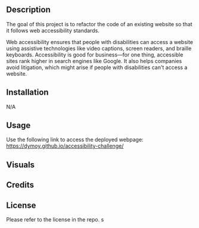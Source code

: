 ## Description
The goal of this project is to refactor the code of an existing website so that it follows web accessibility standards. 

Web accessibility ensures that people with disabilities can access a website using assistive technologies like video captions, screen readers, and braille keyboards. Accessibility is good for business—for one thing, accessible sites rank higher in search engines like Google. It also helps companies avoid litigation, which might arise if people with disabilities can't access a website.

## Installation 

N/A

## Usage 
Use the following link to access the deployed webpage: 
https://dymoy.github.io/accessibility-challenge/

## Visuals 


## Credits



## License 

Please refer to the license in the repo.  s